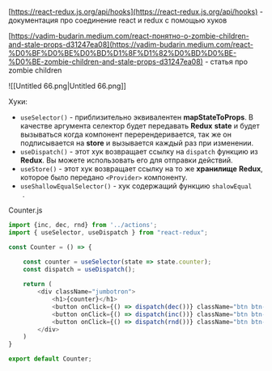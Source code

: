 [https://react-redux.js.org/api/hooks](https://react-redux.js.org/api/hooks) - документация про соединение react и redux с помощью хуков

[https://vadim-budarin.medium.com/react-понятно-о-zombie-children-and-stale-props-d31247ea08](https://vadim-budarin.medium.com/react-%D0%BF%D0%BE%D0%BD%D1%8F%D1%82%D0%BD%D0%BE-%D0%BE-zombie-children-and-stale-props-d31247ea08) - статья про zombie children

![[Untitled 66.png|Untitled 66.png]]

Хуки:

- `useSelector()` - приблизительно эквивалентен **mapStateToProps**. В качестве аргумента селектор будет передавать **Redux** **state** и будет вызываться когда компонент перерендеривается, так же он подписывается на **store** и вызывается каждый раз при изменении.
- `useDispatch()` - этот хук возвращает ссылку на `dispatch` функцию из **Redux**. Вы можете использовать его для отправки действий.
- `useStore()` - этот хук возвращает ссылку на то же **хранилище** **Redux**, которое было передано `<Provider>` компоненту.
- `useShallowEqualSelector()` - хук содержащий функцию `shalowEqual`  
     .  
    

Counter.js

```JavaScript
import {inc, dec, rnd} from '../actions';
import { useSelector, useDispatch } from "react-redux";

const Counter = () => {

    const counter = useSelector(state => state.counter);
    const dispatch = useDispatch();
    
    return (
        <div className="jumbotron">
            <h1>{counter}</h1>
            <button onClick={() => dispatch(dec())} className="btn btn-primary">DEC</button>
            <button onClick={() => dispatch(inc())} className="btn btn-primary">INC</button>
            <button onClick={() => dispatch(rnd())} className="btn btn-primary">RND</button>
        </div>
    )
}

export default Counter;
```